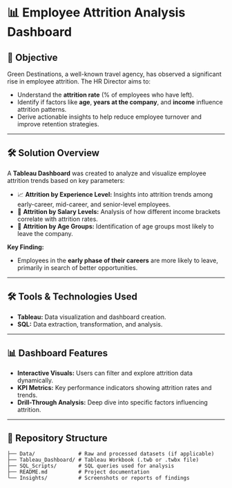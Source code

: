 # 📊 **Employee Attrition Analysis Dashboard**  

## 🚀 **Objective**  
Green Destinations, a well-known travel agency, has observed a significant rise in employee attrition. The HR Director aims to:  
- Understand the **attrition rate** (% of employees who have left).  
- Identify if factors like **age**, **years at the company**, and **income** influence attrition patterns.  
- Derive actionable insights to help reduce employee turnover and improve retention strategies.  

---

## 🛠️ **Solution Overview**  
A **Tableau Dashboard** was created to analyze and visualize employee attrition trends based on key parameters:  
- 📈 **Attrition by Experience Level:** Insights into attrition trends among early-career, mid-career, and senior-level employees.  
- 💼 **Attrition by Salary Levels:** Analysis of how different income brackets correlate with attrition rates.  
- 🧓 **Attrition by Age Groups:** Identification of age groups most likely to leave the company.  

**Key Finding:**  
- Employees in the **early phase of their careers** are more likely to leave, primarily in search of better opportunities.  

---

## 🛠️ **Tools & Technologies Used**  
- **Tableau:** Data visualization and dashboard creation.  
- **SQL:** Data extraction, transformation, and analysis.  

---

## 📊 **Dashboard Features**  
- **Interactive Visuals:** Users can filter and explore attrition data dynamically.  
- **KPI Metrics:** Key performance indicators showing attrition rates and trends.  
- **Drill-Through Analysis:** Deep dive into specific factors influencing attrition.  

---

## 📂 **Repository Structure**  
```plaintext
├── Data/              # Raw and processed datasets (if applicable)
├── Tableau_Dashboard/ # Tableau Workbook (.twb or .twbx file)
├── SQL_Scripts/       # SQL queries used for analysis
├── README.md          # Project documentation
└── Insights/          # Screenshots or reports of findings
